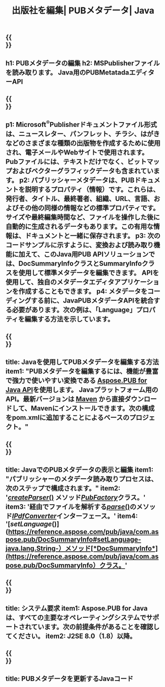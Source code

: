 ﻿---
translation: true
template: /_templates/metadata-java.md
title: 出版社を編集| PUBメタデータ| Java
description: クロスプラットフォームのPUBJavaAPIソリューションを使用して、パブリッシャーファイルのメタデータを読み取ります。オンプレミスのJavaAPIを使用すると、SummaryInfoプロパティとDocSummaryInfoプロパティにアクセスできます。
url: /java/metadata/pub/
metakeywords: pubメタデータjava、pubファイルメタデータjava、パブリッシャーメタデータエディターjava、pubファイルメタデータjavaの読み取り、pubメタデータjavaの読み取りを編集します。
family: pub
platformtag: java
feature: metadata
aliases: / java / metadata /
---

{{<section banner>}}
---
h1: PUBメタデータの編集
h2: MSPublisherファイルを読み取ります。 Java用のPUBMetatadaエディターAPI
---

{{<section overview>}}
---
p1: Microsoft<sup>®</sup>Publisherドキュメントファイル形式は、ニュースレター、パンフレット、チラシ、はがきなどのさまざまな種類の出版物を作成するために使用され、電子メールやWebサイトで使用されます。 Pubファイルには、テキストだけでなく、ビットマップおよびベクターグラフィックデータも含まれています。
p2: パブリッシャーメタデータは、PUBドキュメントを説明するプロパティ（情報）です。これらは、発行者、タイトル、最終著者、組織、URL、言語、およびその他の同様の情報などの標準プロパティです。サイズや最終編集時間など、ファイルを操作した後に自動的に生成されるデータもあります。この有用な情報は、ドキュメントと一緒に保存されます。
p3: 次のコードサンプルに示すように、変換および読み取り機能に加えて、このJava用PUB APIソリューションでは、DocSummaryInfoクラスとSummaryInfoクラスを使用して標準メタデータを編集できます。 APIを使用して、独自のメタデータエディタアプリケーションを作成することもできます。
p4: メタデータをコーディングする前に、JavaPUBメタデータAPIを統合する必要があります。次の例は、「Language」プロパティを編集する方法を示しています。
---

{{<section widget>}}
---
title: Javaを使用してPUBメタデータを編集する方法
item1: "PUBメタデータを編集するには、機能が豊富で強力で使いやすい変換である [Aspose.PUB for Java API](https://products.aspose.com/pub/java)を使用します。 Javaプラットフォーム用のAPI。最新バージョンは [Maven](https://repository.aspose.com/webapp/#/artifacts/browse/tree/General/repo/com/aspose/aspose-pub) から直接ダウンロードして、Mavenにインストールできます。次の構成をpom.xmlに追加することによるベースのプロジェクト。"
---

{{<section feature1>}}
---
title: JavaでのPUBメタデータの表示と編集
item1: "パブリッシャーのメタデータ読み取りプロセスは、次のステップで構成されます。"
item2: '[*createParser*()](https://reference.aspose.com/pub/java/com.aspose.pub/PubFactory#createParser-java.lang.String-) メソッド[*PubFactory*](https://reference.aspose.com/pub/java/com.aspose.pub/PubFactory)クラス。'
item3: '経由でファイルを解析する[*parse*()](https://reference.aspose.com/pub/java/com.aspose.pub/IPubParser#parse--)のメソッド[*IPdfConverter*](https://reference.aspose.com/pub/java/com.aspose.pub/IPubParser)インターフェース。'
item4: '[*setLanguage*()](https://reference.aspose.com/pub/java/com.aspose.pub/DocSummaryInfo#setLanguage-java.lang.String-）メソッド[*DocSummaryInfo*](https://reference.aspose.com/pub/java/com.aspose.pub/DocSummaryInfo）クラス。'
---

{{<section feature2>}}
---
title: システム要求
item1: Aspose.PUB for Javaは、すべての主要なオペレーティングシステムでサポートされています。次の前提条件があることを確認してください。
item2: J2SE 8.0（1.8）以降。
---

{{<section codeexample>}}
---
title: PUBメタデータを更新するJavaコード
---